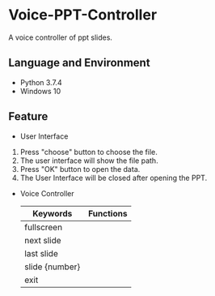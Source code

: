 # Voice-PPT-Controller
A voice controller of ppt slides.

## Language and Environment
* Python 3.7.4
* Windows 10

## Feature
* User Interface
<ol>
<li> Press "choose" button to choose the file.</li>
<li> The user interface will show the file path.</li>
<li> Press "OK" button to open the data.</li>
<li> The User Interface will be closed after opening the PPT.</li>
</ol>

* Voice Controller

  | Keywords | Functions |
  | ---- | ---- |
  | fullscreen | |
  | next slide | |
  | last slide | |
  | slide {number} | |
  | exit | |

